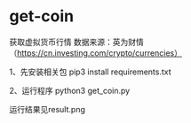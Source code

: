# get-coin
获取虚拟货币行情
数据来源：英为财情 （https://cn.investing.com/crypto/currencies）

1、先安装相关包
pip3 install requirements.txt

2、运行程序
python3 get_coin.py

运行结果见result.png
